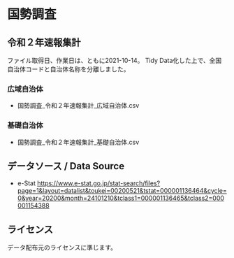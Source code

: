 # 国勢調査



## 令和２年速報集計

ファイル取得日、作業日は、ともに2021-10-14。
Tidy Data化した上で、全国自治体コードと自治体名称を分離しました。


### 広域自治体

- 国勢調査_令和２年速報集計_広域自治体.csv

### 基礎自治体

- 国勢調査_令和２年速報集計_基礎自治体.csv



## データソース / Data Source


- e-Stat https://www.e-stat.go.jp/stat-search/files?page=1&layout=datalist&toukei=00200521&tstat=000001136464&cycle=0&year=20200&month=24101210&tclass1=000001136465&tclass2=000001154388

## ライセンス


データ配布元のライセンスに準じます。












